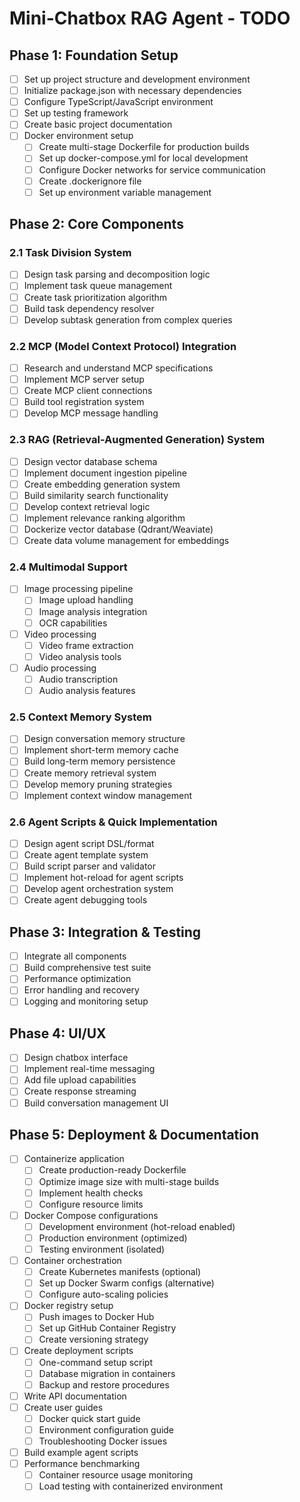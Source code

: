 # Mini-Chatbox RAG Agent - TODO

## Phase 1: Foundation Setup
- [ ] Set up project structure and development environment
- [ ] Initialize package.json with necessary dependencies
- [ ] Configure TypeScript/JavaScript environment
- [ ] Set up testing framework
- [ ] Create basic project documentation
- [ ] Docker environment setup
  - [ ] Create multi-stage Dockerfile for production builds
  - [ ] Set up docker-compose.yml for local development
  - [ ] Configure Docker networks for service communication
  - [ ] Create .dockerignore file
  - [ ] Set up environment variable management

## Phase 2: Core Components

### 2.1 Task Division System
- [ ] Design task parsing and decomposition logic
- [ ] Implement task queue management
- [ ] Create task prioritization algorithm
- [ ] Build task dependency resolver
- [ ] Develop subtask generation from complex queries

### 2.2 MCP (Model Context Protocol) Integration
- [ ] Research and understand MCP specifications
- [ ] Implement MCP server setup
- [ ] Create MCP client connections
- [ ] Build tool registration system
- [ ] Develop MCP message handling

### 2.3 RAG (Retrieval-Augmented Generation) System
- [ ] Design vector database schema
- [ ] Implement document ingestion pipeline
- [ ] Create embedding generation system
- [ ] Build similarity search functionality
- [ ] Develop context retrieval logic
- [ ] Implement relevance ranking algorithm
- [ ] Dockerize vector database (Qdrant/Weaviate)
- [ ] Create data volume management for embeddings

### 2.4 Multimodal Support
- [ ] Image processing pipeline
  - [ ] Image upload handling
  - [ ] Image analysis integration
  - [ ] OCR capabilities
- [ ] Video processing
  - [ ] Video frame extraction
  - [ ] Video analysis tools
- [ ] Audio processing
  - [ ] Audio transcription
  - [ ] Audio analysis features

### 2.5 Context Memory System
- [ ] Design conversation memory structure
- [ ] Implement short-term memory cache
- [ ] Build long-term memory persistence
- [ ] Create memory retrieval system
- [ ] Develop memory pruning strategies
- [ ] Implement context window management

### 2.6 Agent Scripts & Quick Implementation
- [ ] Design agent script DSL/format
- [ ] Create agent template system
- [ ] Build script parser and validator
- [ ] Implement hot-reload for agent scripts
- [ ] Develop agent orchestration system
- [ ] Create agent debugging tools

## Phase 3: Integration & Testing
- [ ] Integrate all components
- [ ] Build comprehensive test suite
- [ ] Performance optimization
- [ ] Error handling and recovery
- [ ] Logging and monitoring setup

## Phase 4: UI/UX
- [ ] Design chatbox interface
- [ ] Implement real-time messaging
- [ ] Add file upload capabilities
- [ ] Create response streaming
- [ ] Build conversation management UI

## Phase 5: Deployment & Documentation
- [ ] Containerize application
  - [ ] Create production-ready Dockerfile
  - [ ] Optimize image size with multi-stage builds
  - [ ] Implement health checks
  - [ ] Configure resource limits
- [ ] Docker Compose configurations
  - [ ] Development environment (hot-reload enabled)
  - [ ] Production environment (optimized)
  - [ ] Testing environment (isolated)
- [ ] Container orchestration
  - [ ] Create Kubernetes manifests (optional)
  - [ ] Set up Docker Swarm configs (alternative)
  - [ ] Configure auto-scaling policies
- [ ] Docker registry setup
  - [ ] Push images to Docker Hub
  - [ ] Set up GitHub Container Registry
  - [ ] Create versioning strategy
- [ ] Create deployment scripts
  - [ ] One-command setup script
  - [ ] Database migration in containers
  - [ ] Backup and restore procedures
- [ ] Write API documentation
- [ ] Create user guides
  - [ ] Docker quick start guide
  - [ ] Environment configuration guide
  - [ ] Troubleshooting Docker issues
- [ ] Build example agent scripts
- [ ] Performance benchmarking
  - [ ] Container resource usage monitoring
  - [ ] Load testing with containerized environment